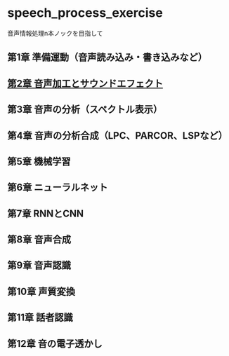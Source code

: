 # speech_process_exercise
音声情報処理n本ノックを目指して

## 第1章 準備運動（音声読み込み・書き込みなど）
## [第2章 音声加工とサウンドエフェクト](https://github.com/tam17aki/speech_process_exercise/tree/master/Chapter2_SoundEffect)
## 第3章 音声の分析（スペクトル表示）
## 第4章 音声の分析合成（LPC、PARCOR、LSPなど）
## 第5章 機械学習
## 第6章 ニューラルネット
## 第7章 RNNとCNN
## 第8章 音声合成
## 第9章 音声認識
## 第10章 声質変換
## 第11章 話者認識
## 第12章 音の電子透かし
